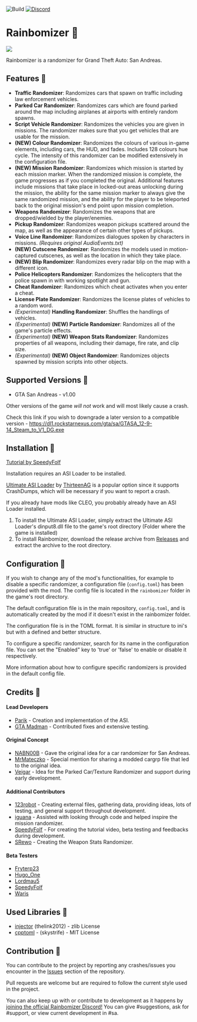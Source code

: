 ![Build](https://github.com/Parik27/Rainbomizer/workflows/Build/badge.svg)
[![Discord](https://img.shields.io/discord/681996979974570066.svg?label=&logo=discord&logoColor=ffffff&color=7389D8&labelColor=6A7EC2)](https://discord.gg/BYVBQw7)
# Rainbomizer 🌈

<img src="https://media.discordapp.net/attachments/419957309192536066/602097860292509718/spinning.gif">

Rainbomizer is a randomizer for Grand Theft Auto: San Andreas.

## Features 🌈

- **Traffic Randomizer**: Randomizes cars that spawn on traffic including law enforcement vehicles.
- **Parked Car Randomizer**: Randomizes cars which are found parked around the map including airplanes at airports with entirely random spawns.
- **Script Vehicle Randomizer**: Randomizes the vehicles you are given in missions. The randomizer makes sure that you get vehicles that are usable for the mission.
- **(NEW) Colour Randomizer**: Randomizes the colours of various in-game elements, including cars, the HUD, and fades. Includes 128 colours hue cycle. The intensity of this randomizer can be modified extensively in the configuration file.
- **(NEW) Mission Randomizer**: Randomizes which mission is started by each mission marker. When the randomized mission is complete, the game progresses as if you completed the original. Additional features include missions that take place in locked-out areas unlocking during the mission, the ability for the same mission marker to always give the same randomized mission, and the ability for the player to be teleported back to the original mission's end point upon mission completion.
- **Weapons Randomizer**: Randomizes the weapons that are dropped/wielded by the player/enemies.
- **Pickup Randomizer**: Randomizes weapon pickups scattered around the map, as well as the appearance of certain other types of pickups.
- **Voice Line Randomizer**: Randomizes dialogues spoken by characters in missions. *(Requires original AudioEvents.txt)*
- **(NEW) Cutscene Randomizer**: Randomizes the models used in motion-captured cutscenes, as well as the location in which they take place.
- **(NEW) Blip Randomizer**: Randomizes every radar blip on the map with a different icon.
- **Police Helicopters Randomizer**: Randomizes the helicopters that the police spawn in with working spotlight and gun.
- **Cheat Randomizer**: Randomizes which cheat activates when you enter a cheat.
- **License Plate Randomizer**: Randomizes the license plates of vehicles to a random word.
- *(Experimental)* **Handling Randomizer**: Shuffles the handlings of vehicles.
- *(Experimental)* **(NEW) Particle Randomizer**: Randomizes all of the game's particle effects.
- *(Experimental)* **(NEW) Weapon Stats Randomizer**: Randomizes properties of all weapons, including their damage, fire rate, and clip size.
- *(Experimental)* **(NEW) Object Randomizer**: Randomizes objects spawned by mission scripts into other objects.

## Supported Versions 🌈

* GTA San Andreas - v1.00

Other versions of the game *will not* work and will most likely cause a crash.

Check this link if you wish to downgrade a later version to a compatible version - https://dl1.rockstarnexus.com/gta/sa/GTASA_12-9-14_Steam_to_V1_DG.exe

## Installation 🌈

[Tutorial by SpeedyFolf](https://www.youtube.com/watch?v=HRz_zTuctKc)

Installation requires an ASI Loader to be installed.

[Ultimate ASI Loader](https://github.com/ThirteenAG/Ultimate-ASI-Loader) by [ThirteenAG](https://github.com/ThirteenAG) is a popular option since it supports CrashDumps, which will be necessary if you want to report a crash.

If you already have mods like CLEO, you probably already have an ASI Loader installed. 

1. To install the Ultimate ASI Loader, simply extract the Ultimate ASI Loader's dinput8.dll file to the game's root directory (Folder where the game is installed)
2. To install Rainbomizer, download the release archive from [Releases](https://github.com/Parik27/Rainbomizer/releases) and extract the archive to the root directory.

## Configuration 🌈

If you wish to change any of the mod's functionalities, for example to disable a specific randomizer, a configuration file (`config.toml`) has been provided with the mod. The config file is located in the `rainbomizer` folder in the game's root directory.

The default configuration file is in the main repository, `config.toml`, and is automatically created by the mod if it doesn't exist in the rainbomizer folder.

The configuration file is in the TOML format. It is similar in structure to ini's but with a defined and better structure.

To configure a specific randomizer, search for its name in the configuration file. You can set the "Enabled" key to 'true' or 'false' to enable or disable it respectively.

More information about how to configure specific randomizers is provided in the default config file.

## Credits 🌈

#### Lead Developers

- [Parik](https://github.com/Parik27) - Creation and implementation of the ASI.
- [GTA Madman](https://github.com/GTAMadman) - Contributed fixes and extensive testing.

#### Original Concept

- [NABN00B](https://www.twitch.tv/nabn00b) - Gave the original idea for a car randomizer for San Andreas.
- [MrMateczko](https://www.twitch.tv/mrmateczko_) - Special mention for sharing a modded cargrp file that led to the original idea.
- [Veigar](https://gtaforums.com/profile/685882-veigar) - Idea for the Parked Car/Texture Randomizer and support during early development.

#### Additional Contributors

- [123robot](https://www.twitch.tv/123robot) - Creating external files, gathering data, providing ideas, lots of testing, and general support throughout development.
- [iguana](https://www.twitch.tv/iguana_) - Assisted with looking through code and helped inspire the mission randomizer.
- [SpeedyFolf](https://www.twitch.tv/speedyfolf) - For creating the tutorial video, beta testing and feedbacks during development.
- [SRewo](https://github.com/SRewo) - Creating the Weapon Stats Randomizer.

#### Beta Testers

- [Fryterp23](https://www.twitch.tv/fryterp23)
- [Hugo_One](https://www.twitch.tv/hugo_one)
- [Lordmau5](https://www.twitch.tv/lordmau5)
- [SpeedyFolf](https://www.twitch.tv/speedyfolf)
- [Waris](https://www.twitch.tv/wariscoach)

## Used Libraries 🌈

- [injector](https://github.com/thelink2012/injector) (thelink2012) - zlib License
- [cpptoml](https://github.com/skystrife/cpptoml) - (skystrife) - MIT License

## Contribution 🌈

You can contribute to the project by reporting any crashes/issues you encounter in the [Issues](https://github.com/Parik27/Rainbomizer/issues) section of the repository.

Pull requests are welcome but are required to follow the current style used in the project.

You can also keep up with or contribute to development as it happens by [joining the official Rainbomizer Discord!](https://discord.gg/BYVBQw7) You can give #suggestions, ask for #support, or view current development in #sa.
